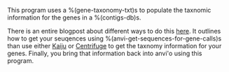 This program uses a %(gene-taxonomy-txt)s to populate the taxnomic information for the genes in a %(contigs-db)s. 

There is an entire blogpost about different ways to do this [here](http://merenlab.org/2016/06/18/importing-taxonomy/). It outlines how to get your seuqences using %(anvi-get-sequences-for-gene-calls)s than use either [Kaiju](https://github.com/bioinformatics-centre/kaiju) or [Centrifuge](https://github.com/infphilo/centrifuge) to get the taxnomy information for your genes. Finally, you bring that information back into anvi'o using this program.  
